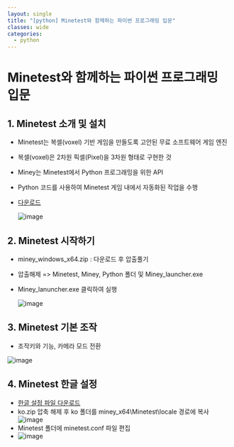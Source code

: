 ```yaml
---
layout: single
title: "[python] Minetest와 함께하는 파이썬 프로그래밍 입문"
classes: wide
categories:
  - python
---  
```


# Minetest와 함께하는 파이썬 프로그래밍 입문    
## 1. Minetest 소개 및 설치  
  + Minetest는 복셀(voxel) 기반 게임을 만들도록 고안된 무료 소프트웨어 게임 엔진
  + 복셀(voxel)은 2차원 픽셀(Pixel)을 3차원 형태로 구현한 것
  + Miney는 Minetest에서 Python 프로그래밍을 위한 API
  + Python 코드를 사용하여 Minetest 게임 내에서 자동화된 작업을 수행
  + [다운로드](https://github.com/miney-py/miney_distribution/releases)  
    
    ![image](https://github.com/user-attachments/assets/a0011eab-1e73-4092-9c4c-a9ba3565c964)
  
 ## 2. Minetest 시작하기  
   + miney_windows_x64.zip : 다운로드 후 압출풀기
   + 압출해제 => Minetest, Miney, Python 폴더 및 Miney_launcher.exe
   + Miney_lanuncher.exe 클릭하여 실행

     ![image](https://github.com/user-attachments/assets/93721247-ca74-4d36-9e1b-bfd84a0cb890)

## 3. Minetest 기본 조작  
  + 조작키와 기능, 카메라 모드 전환
  
  ![image](https://github.com/user-attachments/assets/9b8b9e10-2189-47f1-a64b-1886fc697f7c)  

## 4. Minetest 한글 설정  
  + [한글 설정 파일 다운로드](https://github.com/kig2929kig/minetest/blob/main/ko.zip)
  + ko.zip 압축 해제 후 ko 폴더를 miney_x64\Minetest\locale 경로에 복사  
    ![image](https://github.com/user-attachments/assets/b31e8cc6-d077-4a35-9711-b14cde866c19)  
  + Minetest 폴더에 minetest.conf 파일 편집  
  + ![image](https://github.com/user-attachments/assets/0b3f5dbb-00ab-4aa4-b07d-62e5ff5fc0c2)
  
